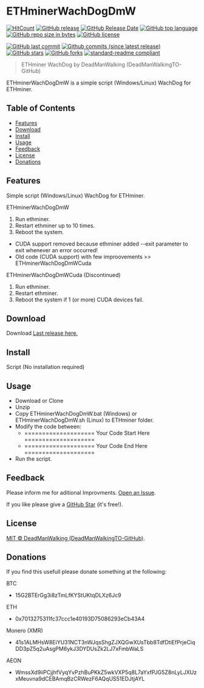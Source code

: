 # ETHminerWachDogDmW
[![HitCount](http://hits.dwyl.io/DeadManWalkingTO/ETHminerWachDogDmW.svg)](../../)
[![GitHub release](https://img.shields.io/github/release/DeadManWalkingTO/ETHminerWachDogDmW/all.svg)](../../releases/latest)
[![GitHub Release Date](https://img.shields.io/github/release-date-pre/DeadManWalkingTO/ETHminerWachDogDmW.svg)](../../releases/latest)
[![GitHub top language](https://img.shields.io/github/languages/top/DeadManWalkingTO/ETHminerWachDogDmW.svg)](../../)
[![GitHub repo size in bytes](https://img.shields.io/github/repo-size/DeadManWalkingTO/ETHminerWachDogDmW.svg)](../../)
[![GitHub license](https://img.shields.io/github/license/DeadManWalkingTO/ETHminerWachDogDmW.svg)](./LICENSE)

[![GitHub last commit](https://img.shields.io/github/last-commit/DeadManWalkingTO/ETHminerWachDogDmW.svg)](../../)
[![Github commits (since latest release)](https://img.shields.io/github/commits-since/DeadManWalkingTO/ETHminerWachDogDmW/latest.svg)](../../)
[![GitHub stars](https://img.shields.io/github/stars/DeadManWalkingTO/ETHminerWachDogDmW.svg)](../../stargazers)
[![GitHub forks](https://img.shields.io/github/forks/DeadManWalkingTO/ETHminerWachDogDmW.svg)](../../network)
[![standard-readme compliant](https://img.shields.io/badge/readme%20style-standard-brightgreen.svg)](./README.md)
> ETHminer WachDog by DeadManWalking (DeadManWalkingTO-GitHub) 

ETHminerWachDogDmW is a simple script (Windows/Linux) WachDog for ETHminer. 

## Table of Contents
- [Features](#features)
- [Download](#download)
- [Install](#install)
- [Usage](#usage)
- [Feedback](#feedback)
- [License](#license)
- [Donations](#donations)

## Features
Simple script (Windows/Linux) WachDog for ETHminer. 

ETHminerWachDogDmW
1. Run ethminer.
2. Restart ethminer up to 10 times.
3. Reboot the system.

* CUDA support removed because ethminer added --exit parameter to exit whenever an error occurred!
* Old code (CUDA support) with few improovements >> ETHminerWachDogDmWCuda

ETHminerWachDogDmWCuda (Discontinued)
1. Run ethminer.
2. Restart ethminer.
3. Reboot the system if 1 (or more) CUDA devices fail.

## Download
Download [Last release here.](../../releases/latest)

## Install
Script (No installation required)

## Usage
* Download or Clone
* Unzip
* Copy ETHminerWachDogDmW.bat (Windows) or ETHminerWachDogDmW.sh (Linux) to ETHminer folder.
* Modify the code between:
  * ==================== Your Code Start Here ====================
  * ==================== Your Code End Here ====================
* Run the script.

## Feedback
Please inform me for aditional Improvments. [Open an Issue](../../issues).

If you like please give a [GitHub Star](../../stargazers) (it's free!).

## License

[MIT © DeadManWalking (DeadManWalkingTO-GitHub)](./LICENSE).

## Donations

If you find this usefull please donate something at the following:

BTC
* 15G2BTErGg3i8zTmLfKYStUKtqDLXz6Jc9

ETH
* 0x7013275311fc37ccc1e40193D75086293eCb43A4

Monero (XMR)
* 41s1ALMHsW8EiYU31NCT3nWJqsShgZJXQGwXUsTbb8TdfDtiEfPrjeCiqDD3pZ5q2uAsgPM6ykJ3DYDUsZk2LJ7xFmbWaLS

AEON
* WmssXd9iiPCjjhfVyqYvPzhBuPKkZ5wkVXP5q8L7aYxfPJG5Z8nLyLJXUzxMeuvna9dCEBAmqBzCRWezF6AQqUS51EDJtjAYL
